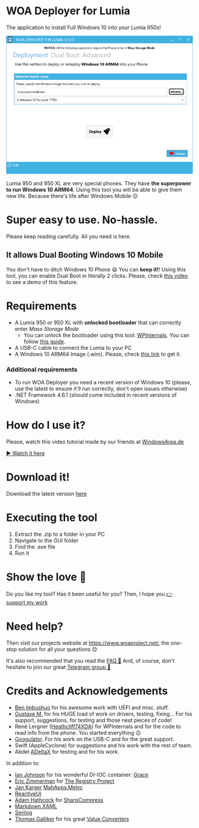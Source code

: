 # WOA Deployer for Lumia
The application to install Full Windows 10 into your Lumia 950s!

![image](Docs/Screenshot.png)
 
Lumia 950 and 950 XL are very special phones. They have **the superpower to run Windows 10 ARM64**. Using this tool you will be able to give them new life. Because there's life after Windows Mobile 😉

# **Super easy to use. No-hassle.**

Please keep reading carefully. All you need is here.

## It allows Dual Booting Windows 10 Mobile
You don't have to ditch Windows 10 Phone 😃 You can **keep it!**! Using this tool, you can enable Dual Boot in literally 2 clicks. Please, check [this video](https://www.youtube.com/watch?v=3j2rWL4hHGc) to see a demo of this feature.

# Requirements
- A Lumia 950 or 950 XL with **unlocked bootloader** that can correctly enter *Mass Storage Mode*
	- You can unlock the bootloader using this tool: [WPInternals](http://www.wpinternals.net). You can follow [this guide](https://github.com/WOA-Project/guides/blob/master/BL-unlock.md).
- A USB-C cable to connect the Lumia to your PC
- A Windows 10 ARM64 Image (.wim). Please, check [this link](https://github.com/WOA-Project/guides/blob/master/GettingWOA.md) to get it.

### Additional requirements
- To run WOA Deployer you need a recent version of Windows 10 (please, use the latest to ensure it'll run correctly, don't open issues otherwise)
- .NET Framework 4.6.1 (should come included in recent versions of Windows)

# How do I use it?

Please, watch this video tutorial made by our friends at [WindowsArea.de](https://windowsarea.de/)

[▶ Watch it here](https://www.youtube.com/watch?v=FkE9SJOgGLM)

# Download it!

Download the latest version [here](https://github.com/WOA-Project/WOA-Deployer-Lumia/releases/latest)

# Executing the tool
1. Extract the .zip to a folder in your PC
2. Navigate to the GUI folder
3. Find the .exe file
4. Run it

# Show the love 🧡

Do you like my tool? Has it been useful for you?
Then, I hope you [👉 support my work](Docs/Donations.md)

# Need help?
Then visit our projects website at https://www.woaproject.net/, the one-stop solution for all your questions 😊

It's also recommended that you read the [FAQ 📘](https://www.woaproject.net/viewtopic.php?f=16&t=6)
And, of course, don't hesitate to join our great [Telegram group 📱](https://t.me/joinchat/Ey6mehEPg0Fe4utQNZ9yjA)

# Credits and Acknowledgements
- [Ben Imbushuo](https://github.com/imbushuo) for his awesome work with UEFI and misc. stuff.
- [Gustave M.](https://twitter.com/gus33000) for his HUGE load of work on drivers, testing, fixing... For his support, suggestions, for testing and those neat pieces of code!
- René Lergner ([Heathcliff74XDA](http://www.twitter.com/Heathcliff74XDA)) for WPInternals and for the code to read info from the phone. You started everything 😉
- [Googulator](https://github.com/Googulator). For his work on the USB-C and for the great support. 
- Swift (AppleCyclone) for suggestions and his work with the rest of team.
- Abdel [ADeltaX](https://twitter.com/ADeltaXForce?s=17) for testing and for his work.

In addition to:

- [Ian Johnson](https://github.com/ipjohnson) for his wonderful DI-IOC container: [Grace](https://github.com/ipjohnson/Grace)
- [Eric Zimmerman](https://github.com/EricZimmerman) for [The Registry Project](https://github.com/EricZimmerman/Registry)
- [Jan Karger](https://github.com/punker76) [MahApps.Metro](https://mahapps.com)
- [ReactiveUI](https://reactiveui.net)
- [Adam Hathcock](https://github.com/adamhathcock) for [SharpCompress](https://github.com/adamhathcock/sharpcompress)
- [Markdown XAML](https://github.com/theunrepentantgeek/Markdown.XAML)
- [Serilog](https://serilog.net/)
- [Thomas Galliker](https://www.linkedin.com/in/thomasgalliker/?originalSubdomain=ch) for his great [Value Converters](https://github.com/thomasgalliker/ValueConverters.NET)

